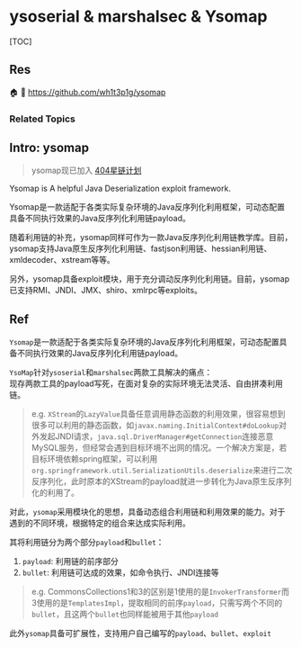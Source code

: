 # ysoserial & marshalsec & Ysomap

[TOC]



## Res
🏠 
🚧 https://github.com/wh1t3p1g/ysomap


### Related Topics



## Intro: ysomap
> ysomap现已加入 [404星链计划](https://github.com/knownsec/404StarLink)

Ysomap is A helpful Java Deserialization exploit framework.

Ysomap是一款适配于各类实际复杂环境的Java反序列化利用框架，可动态配置具备不同执行效果的Java反序列化利用链payload。

随着利用链的补充，ysomap同样可作为一款Java反序列化利用链教学库。目前，ysomap支持Java原生反序列化利用链、fastjson利用链、hessian利用链、xmldecoder、xstream等等。

另外，ysomap具备exploit模块，用于充分调动反序列化利用链。目前，ysomap已支持RMI、JNDI、JMX、shiro、xmlrpc等exploits。



## Ref
[YSOMAP取经之路-2 | p4d0rn]: https://p4d0rn.github.io/2023/08/01/ysomap-2/
[YSOMAP取经之路-1 | p4d0rn]: https://p4d0rn.github.io/2023/07/31/ysomap-1/
`Ysomap`是一款适配于各类实际复杂环境的Java反序列化利用框架，可动态配置具备不同执行效果的Java反序列化利用链payload。

`YsoMap`针对`ysoserial`和`marshalsec`两款工具解决的痛点：  
现存两款工具的payload写死，在面对复杂的实际环境无法灵活、自由拼凑利用链。

> e.g. `XStream`的`LazyValue`具备任意调用静态函数的利用效果，很容易想到很多可以利用的静态函数，如`javax.naming.InitialContext#doLookup`对外发起JNDI请求，`java.sql.DriverManager#getConnection`连接恶意MySQL服务，但经常会遇到目标环境不出网的情况。一个解决方案是，若目标环境依赖spring框架，可以利用`org.springframework.util.SerializationUtils.deserialize`来进行二次反序列化，此时原本的XStream的payload就进一步转化为Java原生反序列化的利用了。

对此，`ysomap`采用模块化的思想，具备动态组合利用链和利用效果的能力。对于遇到的不同环境，根据特定的组合来达成实际利用。

其将利用链分为两个部分`payload`和`bullet`：
1. `payload`: 利用链的前序部分
2. `bullet`: 利用链可达成的效果，如命令执行、JNDI连接等

> e.g. CommonsCollections1和3的区别是1使用的是`InvokerTransformer`而3使用的是`TemplatesImpl`，提取相同的前序`payload`，只需写两个不同的`bullet`，且这两个`bullet`也同样能被用于其他`payload`

此外`ysomap`具备可扩展性，支持用户自己编写的`payload`、`bullet`、`exploit`
